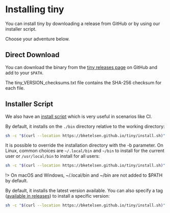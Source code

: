 # Installing tiny

You can install tiny by downloading a release from GitHub or by using our installer script.

Choose your adventure below.

## Direct Download

You can download the binary from the [tiny releases page](https://github.com/bketelsen/tiny/releases) on GitHub and add to your `$PATH`.

The tiny_VERSION_checksums.txt file contains the SHA-256 checksum for each file.

## Installer Script

We also have an [install script](https://github.com/bketelsen/tiny/blob/main/docs/public/install.sh) which is very useful in scenarios like CI.

By default, it installs on the `./bin` directory relative to the working directory:

```bash
sh -c "$(curl --location https://bketelsen.github.io/tiny/install.sh)" -- -d
```

It is possible to override the installation directory with the -b parameter. On Linux, common choices are `~/.local/bin` and `~/bin` to install for the current user or `/usr/local/bin` to install for all users:

```bash
sh -c "$(curl --location https://bketelsen.github.io/tiny/install.sh)" -- -d -b ~/.local/bin
```

!> On macOS and Windows, ~/.local/bin and ~/bin are not added to $PATH by default.

By default, it installs the latest version available. You can also specify a tag ([available in releases](https://github.com/bketelsen/tiny/releases)) to install a specific version:

```bash
sh -c "$(curl --location https://bketelsen.github.io/tiny/install.sh)" -- -d v0.1.0
```